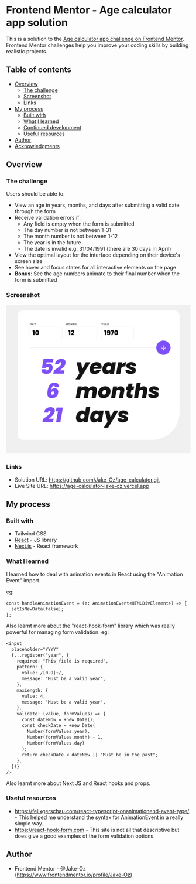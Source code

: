 # Frontend Mentor - Age calculator app solution

This is a solution to the [Age calculator app challenge on Frontend Mentor](https://www.frontendmentor.io/challenges/age-calculator-app-dF9DFFpj-Q). Frontend Mentor challenges help you improve your coding skills by building realistic projects.

## Table of contents

- [Overview](#overview)
  - [The challenge](#the-challenge)
  - [Screenshot](#screenshot)
  - [Links](#links)
- [My process](#my-process)
  - [Built with](#built-with)
  - [What I learned](#what-i-learned)
  - [Continued development](#continued-development)
  - [Useful resources](#useful-resources)
- [Author](#author)
- [Acknowledgments](#acknowledgments)

## Overview

### The challenge

Users should be able to:

- View an age in years, months, and days after submitting a valid date through the form
- Receive validation errors if:
  - Any field is empty when the form is submitted
  - The day number is not between 1-31
  - The month number is not between 1-12
  - The year is in the future
  - The date is invalid e.g. 31/04/1991 (there are 30 days in April)
- View the optimal layout for the interface depending on their device's screen size
- See hover and focus states for all interactive elements on the page
- **Bonus**: See the age numbers animate to their final number when the form is submitted

### Screenshot

![](./screenshot.png)

### Links

- Solution URL: https://github.com/Jake-Oz/age-calculator.git
- Live Site URL: https://age-calculator-jake-oz.vercel.app

## My process

### Built with

- Tailwind CSS
- [React](https://reactjs.org/) - JS library
- [Next.js](https://nextjs.org/) - React framework

### What I learned

I learned how to deal with animation events in React using the "Animation Event" import.

eg:

```tsx
const handleAnimationEvent = (e: AnimationEvent<HTMLDivElement>) => {
  setIsNewData(false);
};
```

Also learnt more about the "react-hook-form" library which was really powerful for managing form validation.
eg:

```tsx
<input
  placeholder="YYYY"
  {...register("year", {
    required: "This field is required",
    pattern: {
      value: /[0-9]+/,
      message: "Must be a valid year",
    },
    maxLength: {
      value: 4,
      message: "Must be a valid year",
    },
    validate: (value, formValues) => {
      const dateNow = +new Date();
      const checkDate = +new Date(
        Number(formValues.year),
        Number(formValues.month) - 1,
        Number(formValues.day)
      );
      return checkDate < dateNow || "Must be in the past";
    },
  })}
/>
```

Also learnt more about Next JS and React hooks and props.

### Useful resources

- https://felixgerschau.com/react-typescript-onanimationend-event-type/ - This helped me understand the syntax for AnimationEvent in a really simple way.
- https://react-hook-form.com - This site is not all that descriptive but does give a good examples of the form validation options.

## Author

- Frontend Mentor - @Jake-Oz (https://www.frontendmentor.io/profile/Jake-Oz)

